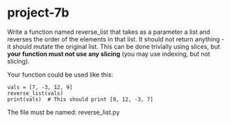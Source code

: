 # project-7b

Write a function named reverse_list that takes as a parameter a list and reverses the order of the elements in that list. It should not return anything - it should mutate the original list.  This can be done trivially using slices, but **your function must not use any slicing** (you may use indexing, but not slicing).

Your function could be used like this:
```
vals = [7, -3, 12, 9]
reverse_list(vals)
print(vals)  # This should print [9, 12, -3, 7]
```

The file must be named: reverse_list.py
